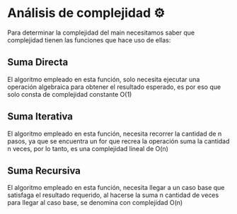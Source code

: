 # Análisis de complejidad ⚙️ 
Para determinar la complejidad del main necesitamos saber que complejidad tienen las funciones que hace uso de ellas:

## Suma Directa
El algoritmo empleado en esta función, solo necesita ejecutar una operación algebraica para obtener el resultado esperado, es por eso que solo consta de complejidad constante O(1)


## Suma Iterativa
El algoritmo empleado en esta función, necesita recorrer la cantidad de n pasos, ya que se encuentra un for que recrea la operación suma la cantidad n veces, por lo tanto, es una complejidad lineal de O(n)


## Suma Recursiva
El algoritmo empleado en esta función, necesita llegar a un caso base que satisfaga el resultado requerido, al hacerse la suma n cantidad de veces para llegar al caso base, se denomina con complejidad O(n)
